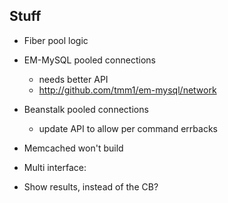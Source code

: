 Stuff
-----

* Fiber pool logic
* EM-MySQL pooled connections
  * needs better API
  * http://github.com/tmm1/em-mysql/network

* Beanstalk pooled connections
  * update API to allow per command errbacks

* Memcached won't build


* Multi interface: 
 - Show results, instead of the CB?

